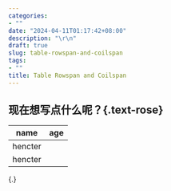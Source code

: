 ```yaml
---
categories:
- ""
date: "2024-04-11T01:17:42+08:00"
description: "\r\n"
draft: true
slug: table-rowspan-and-coilspan
tags:
- ""
title: Table Rowspan and Coilspan
---
```


## 现在想写点什么呢？{.text-rose}

| name | age |
|:---:|:---:|
| hencter |  |
| hencter |  |
{.}

